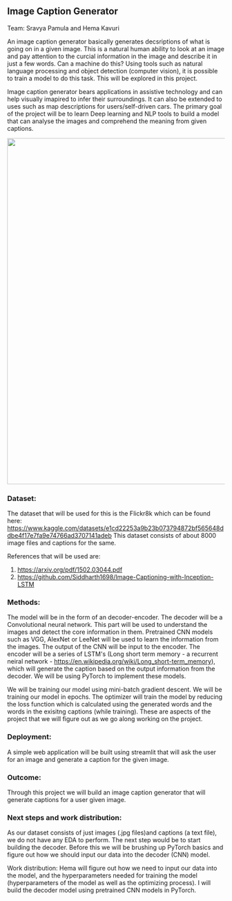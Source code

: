 ## Image Caption Generator

Team: Sravya Pamula and Hema Kavuri

An image caption generator basically generates decsriptions of what is going on in a given image. This is a natural human ability to look at an image and pay attention to the curcial information in the image and describe it in just a few words. Can a machine do this? Using tools such as natural language processing and object detection (computer vision), it is possible to train a model to do this task. This will be explored in this project. 

Image caption generator bears applications in assistive technology and can help visually imapired to infer their surroundings. 
It can also be extended to uses such as map descriptions for users/self-driven cars. 
The primary goal of the project will be to learn Deep learning and NLP tools to build a model that can analyse the images and comprehend the meaning from given captions.

<img src="/images/draftproposalimage.jpg"  width="800"/>

### Dataset:

The dataset that will be used for this is the Flickr8k which can be found here:
https://www.kaggle.com/datasets/e1cd22253a9b23b073794872bf565648ddbe4f17e7fa9e74766ad3707141adeb
This dataset consists of about 8000 image files and captions for the same. 

References that will be used are:
1. https://arxiv.org/pdf/1502.03044.pdf
2. https://github.com/Siddharth1698/Image-Captioning-with-Inception-LSTM

### Methods:

The model will be in the form of an decoder-encoder. The decoder will be a Convolutional neural network. This part will be used to understand the images and detect the core information in them. Pretrained CNN models such as VGG, AlexNet or LeeNet will be used to learn the information from the images. The output of the CNN will be input to the encoder. The encoder will be a series of LSTM's (Long short term memory - a recurrent neiral network - https://en.wikipedia.org/wiki/Long_short-term_memory), which will generate the caption based on the output information from the decoder. We will be using PyTorch to implement these models. 

We will be training our model using mini-batch gradient descent. We will be training our model in epochs. The optimizer will train the model by reducing the loss function which is calculated using the generated words and the words in the exisitng captions (while training). These are aspects of the project that we will figure out as we go along working on the project.


### Deployment:

A simple web application will be built using streamlit that will ask the user for an image and generate a caption for the given image. 

### Outcome:

Through this project we will build an image caption generator that will generate captions for a user given image. 

### Next steps and work distribution:

As our dataset consists of just images (.jpg files)and captions (a text file), we do not have any EDA to perform. The next step would be to start building the decoder. Before this we will be brushing up PyTorch basics and figure out how we should input our data into the decoder (CNN) model.

Work distribution: Hema will figure out how we need to input our data into the model, and the hyperparameters needed for training the model (hyperparameters of the model as well as the optimizing process). I will build the decoder model using pretrained CNN models in PyTorch. 


